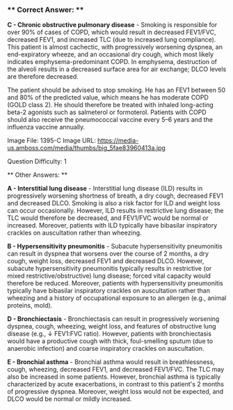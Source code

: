 ### ** Correct Answer: **

**C - Chronic obstructive pulmonary disease** - Smoking is responsible for over 90% of cases of COPD, which would result in decreased FEV1/FVC, decreased FEV1, and increased TLC (due to increased lung compliance). This patient is almost cachectic, with progressively worsening dyspnea, an end-expiratory wheeze, and an occasional dry cough, which most likely indicates emphysema-predominant COPD. In emphysema, destruction of the alveoli results in a decreased surface area for air exchange; DLCO levels are therefore decreased.

The patient should be advised to stop smoking. He has an FEV1 between 50 and 80% of the predicted value, which means he has moderate COPD (GOLD class 2). He should therefore be treated with inhaled long-acting beta-2 agonists such as salmeterol or formoterol. Patients with COPD should also receive the pneumococcal vaccine every 5–6 years and the influenza vaccine annually.

Image File: 1395-C
Image URL: https://media-us.amboss.com/media/thumbs/big_5fae83960413a.jpg

Question Difficulty: 1

** Other Answers: **

**A - Interstitial lung disease** - Interstitial lung disease (ILD) results in progressively worsening shortness of breath, a dry cough, decreased FEV1 and decreased DLCO. Smoking is also a risk factor for ILD and weight loss can occur occasionally. However, ILD results in restrictive lung disease; the TLC would therefore be decreased, and FEV1/FVC would be normal or increased. Moreover, patients with ILD typically have bibasilar inspiratory crackles on auscultation rather than wheezing.

**B - Hypersensitivity pneumonitis** - Subacute hypersensitivity pneumonitis can result in dyspnea that worsens over the course of 2 months, a dry cough, weight loss, decreased FEV1 and decreased DLCO. However, subacute hypersensitivity pneumonitis typically results in restrictive (or mixed restrictive/obstructive) lung disease; forced vital capacity would therefore be reduced. Moreover, patients with hypersensitivity pneumonitis typically have bibasilar inspiratory crackles on auscultation rather than wheezing and a history of occupational exposure to an allergen (e.g., animal proteins, mold).

**D - Bronchiectasis** - Bronchiectasis can result in progressively worsening dyspnea, cough, wheezing, weight loss, and features of obstructive lung disease (e.g., ↓ FEV1:FVC ratio). However, patients with bronchiectasis would have a productive cough with thick, foul-smelling sputum (due to anaerobic infection) and coarse inspiratory crackles on auscultation.

**E - Bronchial asthma** - Bronchial asthma would result in breathlessness, cough, wheezing, decreased FEV1, and decreased FEV1/FVC. The TLC may also be increased in some patients. However, bronchial asthma is typically characterized by acute exacerbations, in contrast to this patient's 2 months of progressive dyspnea. Moreover, weight loss would not be expected, and DLCO would be normal or mildly increased.

